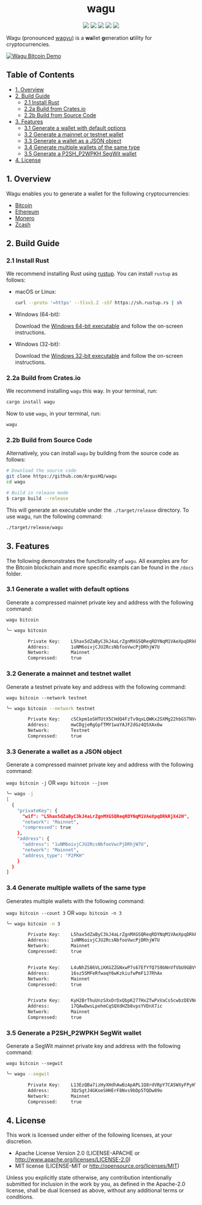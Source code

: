 <h1 align="center">wagu</h1>

<p align="center">
    <a href="https://travis-ci.com/ArgusHQ/wagu"><img src="https://travis-ci.com/ArgusHQ/wagu.svg"></a>
    <a href="https://crates.io/crates/wagu"><img src="https://img.shields.io/crates/v/wagu.svg"></a>
    <a href="./AUTHORS"><img src="https://img.shields.io/badge/authors-Argus-orange.svg"></a>
    <a href="./LICENSE-APACHE"><img src="https://img.shields.io/badge/license-APACHE-blue.svg"></a>
    <a href="./LICENSE-MIT"><img src="https://img.shields.io/badge/license-MIT-blue.svg"></a>
</p>

Wagu (pronounced  [wagyu](https://en.wikipedia.org/wiki/Wagyu)) is a **wa**llet **g**eneration **u**tility for cryptocurrencies.

[![Wagu Bitcoin Demo](https://i.gyazo.com/134f7a29c4accef35ff730430cd87b52.gif)](https://gyazo.com/134f7a29c4accef35ff730430cd87b52)

## <a name='TableofContents'></a>Table of Contents

* [1. Overview](#1-overview)
* [2. Build Guide](#2-build-guide)
    * [2.1 Install Rust](#21-install-rust)
    * [2.2a Build from Crates.io](#22a-build-from-cratesio)
    * [2.2b Build from Source Code](#22b-build-from-source-code)
* [3. Features](#3-features)
	* [3.1 Generate a wallet with default options](#31-generate-a-wallet-with-default-options)
	* [3.2 Generate a mainnet or testnet wallet](#32-generate-a-mainnet-and-testnet-wallet)
	* [3.3 Generate a wallet as a JSON object](#33-generate-a-wallet-as-a-json-object)
	* [3.4 Generate multiple wallets of the same type](#34-generate-multiple-wallets-of-the-same-type)
	* [3.5 Generate a P2SH_P2WPKH SegWit wallet](#35-generate-a-p2sh_p2wpkh-segwit-wallet)
* [4. License](#4-license)

## 1. Overview

Wagu enables you to generate a wallet for the following cryptocurrencies:

* [Bitcoin](docs/bitcoin.md)
* [Ethereum](docs/ethereum.md)
* [Monero](docs/monero.md)
* [Zcash](docs/zcash.md)

## 2. Build Guide

### 2.1 Install Rust

We recommend installing Rust using [rustup](https://www.rustup.rs/). You can install `rustup` as follows:

- macOS or Linux:
  ```bash
  curl --proto '=https' --tlsv1.2 -sSf https://sh.rustup.rs | sh
  ```

- Windows (64-bit):  
  
  Download the [Windows 64-bit executable](https://win.rustup.rs/x86_64) and follow the on-screen instructions.

- Windows (32-bit):  
  
  Download the [Windows 32-bit executable](https://win.rustup.rs/i686) and follow the on-screen instructions.

### 2.2a Build from Crates.io

We recommend installing `wagu` this way. In your terminal, run:

```bash
cargo install wagu
```

Now to use `wagu`, in your terminal, run:
```bash
wagu
```
 
### 2.2b Build from Source Code

Alternatively, you can install `wagu` by building from the source code as follows:

```bash
# Download the source code
git clone https://github.com/ArgusHQ/wagu
cd wagu

# Build in release mode
$ cargo build --release
```

This will generate an executable under the `./target/release` directory. To use wagu, run the following command:
```bash
./target/release/wagu
```

## 3. Features

The following demonstrates the functionality of `wagu`. All examples are for the Bitcoin blockchain and more specific exampls can be found in the `/docs` folder.

### 3.1 Generate a wallet with default options

Generate a compressed mainnet private key and address with the following command:

`wagu bitcoin`

```bash
╰─ wagu bitcoin

        Private Key:    L5hax5dZaByC3kJ4aLrZgnMXGSQReqRDYNqM1VAeXpqDRkRjX42H
        Address:        1uNM6oivjCJU2RcsNbfooVwcPjDRhjW7U
        Network:        Mainnet
        Compressed:     true
```

### 3.2 Generate a mainnet and testnet wallet

Generate a testnet private key and address with the following command:

`wagu bitcoin --network testnet`

```bash
╰─ wagu bitcoin --network testnet

        Private Key:    cSCkpm1oSHTUtX5CHdQ4FzTv9qxLQWKx2SXMg22hbGSTNVcsUcCX,
        Address:        mwCDgjeRgGpfTMY1waYAJF2dGz4Q5XAx6w
        Network:        Testnet
        Compressed:     true
```

### 3.3 Generate a wallet as a JSON object

Generate a compressed mainnet private key and address with the following command:

`wagu bitcoin -j` OR `wagu bitcoin --json`

```bash
╰─ wagu -j
[
  {
    "privateKey": {
      "wif": "L5hax5dZaByC3kJ4aLrZgnMXGSQReqRDYNqM1VAeXpqDRkRjX42H",
      "network": "Mainnet",
      "compressed": true
    },
    "address": {
      "address": "1uNM6oivjCJU2RcsNbfooVwcPjDRhjW7U",
      "network": "Mainnet",
      "address_type": "P2PKH"
    }
  }
]
```

### 3.4 Generate multiple wallets of the same type

Generates multiple wallets with the following command:

`wagu bitcoin --count 3` OR `wagu bitcoin -n 3`

```bash
╰─ wagu bitcoin -n 3

        Private Key:    L5hax5dZaByC3kJ4aLrZgnMXGSQReqRDYNqM1VAeXpqDRkRjX42H
        Address:        1uNM6oivjCJU2RcsNbfooVwcPjDRhjW7U
        Network:        Mainnet
        Compressed:     true


        Private Key:    L4uNhZS86VLiKKGZZGNxwP7s67EfYfQ7S9bNnVfVbU9GBVVo2xoD
        Address:        16sz5SMFeRfwaqY6wKzkiufwPmF1J7RhAx
        Network:        Mainnet
        Compressed:     true


        Private Key:    KyH2BrThuUnzSXxDrDxQbpK277HxZfwPxVaCs5cwbzDEVNno2nts
        Address:        17QAwDwsLpehmCqSQXdHZb8vpsYVDnX7ic
        Network:        Mainnet
        Compressed:     true
```

### 3.5 Generate a P2SH_P2WPKH SegWit wallet

Generate a SegWit mainnet private key and address with the following command:

`wagu bitcoin --segwit`

```bash
╰─ wagu --segwit

        Private Key:    L13EzQBa7izHyXHdhAwBzApAPL1Q8rdVRpY7CASWXyFPyHTuPJxs
        Address:        3Qz5gtJ4GKoeSHHErF8Nvs9bDp5TQDw89o
        Network:        Mainnet
        Compressed:     true
```

## 4. License

This work is licensed under either of the following licenses, at your discretion.

- Apache License Version 2.0 (LICENSE-APACHE or http://www.apache.org/licenses/LICENSE-2.0)
- MIT license (LICENSE-MIT or http://opensource.org/licenses/MIT)

Unless you explicitly state otherwise, any contribution intentionally submitted for inclusion in the work by you,
as defined in the Apache-2.0 license, shall be dual licensed as above, without any additional terms or conditions.

